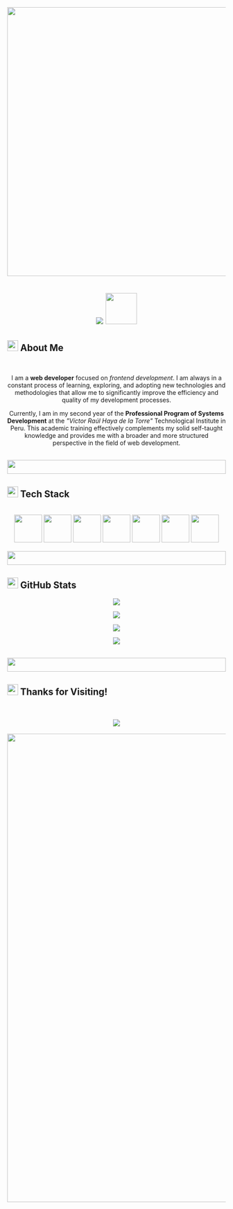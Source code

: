 <div align="center">
  <img src="https://i.pinimg.com/originals/4e/af/b9/4eafb9d14230b57193f327316c0760d1.gif" width="620">
</div>
<h1 align="center">

  <a href="https://git.io/typing-svg"><img src="https://readme-typing-svg.herokuapp.com?font=Inconsolata&weight=900&size=48&duration=1000&pause=3000&color=130F40&center=true&vCenter=true&random=false&width=480&height=48&lines=Hello%2C+I'm+Jhonatan!"></a>
  <img src="https://raw.githubusercontent.com/Tarikul-Islam-Anik/Animated-Fluent-Emojis/master/Emojis/Hand%20gestures/Waving%20Hand%20Medium-Light%20Skin%20Tone.png" height="72">
</h1>
<h2>
  <img src="https://raw.githubusercontent.com/Tarikul-Islam-Anik/Animated-Fluent-Emojis/master/Emojis/People%20with%20professions/Man%20Technologist%20Light%20Skin%20Tone.png" width="25" height="25">
  About Me
</h2>
<br>
<p align="center">
  I am a <b>web developer</b> focused on <i>frontend development</i>. I am always in a constant process of learning, exploring, and adopting new technologies and methodologies that allow me to significantly improve the efficiency and quality of my development processes.
</p>
<p align="center">
  Currently, I am in my second year of the <b>Professional Program of Systems Development</b> at the <i>"Víctor Raúl Haya de la Torre"</i> Technological Institute in Peru. This academic training effectively complements my solid self-taught knowledge and provides me with a broader and more structured perspective in the field of web development.
</p>
<br>
<img src="https://github.com/jhonatanseminario/jhonatanseminario/assets/146497717/93337c45-d8c3-403e-b885-451d5ba6986c" height="32" width="100%">
<h2>
  <img src="https://raw.githubusercontent.com/Tarikul-Islam-Anik/Animated-Fluent-Emojis/master/Emojis/Travel%20and%20places/Rocket.png" width="25" height="25">
  Tech Stack
</h2>
<br>
<div align="center">
  <a href="https://developer.mozilla.org/en-US/docs/Glossary/HTML5" target="_blank" rel="noreferrer"><img src="https://raw.githubusercontent.com/danielcranney/readme-generator/main/public/icons/skills/html5-colored.svg" width="64" height="64"></a>
  <a href="https://www.w3.org/TR/CSS/#css" target="_blank" rel="noreferrer"><img src="https://raw.githubusercontent.com/danielcranney/readme-generator/main/public/icons/skills/css3-colored.svg" width="64" height="64"></a>
  <a href="https://developer.mozilla.org/en-US/docs/Web/JavaScript" target="_blank" rel="noreferrer"><img src="https://raw.githubusercontent.com/danielcranney/readme-generator/main/public/icons/skills/javascript-colored.svg" width="64" height="64"></a>
  <a href="https://git-scm.com/" target="_blank" rel="noreferrer"><img src="https://raw.githubusercontent.com/danielcranney/readme-generator/main/public/icons/skills/git-colored.svg" width="64" height="64"></a>
  <a href="https://webpack.js.org/" target="_blank" rel="noreferrer"><img src="https://raw.githubusercontent.com/danielcranney/readme-generator/main/public/icons/skills/webpack-colored.svg" width="64" height="64"></a>
  <a href="https://code.visualstudio.com/" target="_blank" rel="noreferrer"><img src="https://raw.githubusercontent.com/danielcranney/readme-generator/main/public/icons/skills/visualstudiocode.svg" width="64" height="64"></a>
  <a href="https://www.linux.org" target="_blank" rel="noreferrer"><img src="https://raw.githubusercontent.com/danielcranney/readme-generator/main/public/icons/skills/linux-colored.svg" width="64" height="64"></a>
</div>
<br>
<img src="https://github.com/jhonatanseminario/jhonatanseminario/assets/146497717/93337c45-d8c3-403e-b885-451d5ba6986c" height="32" width="100%">
<h2>
  <img src="https://raw.githubusercontent.com/Tarikul-Islam-Anik/Animated-Fluent-Emojis/master/Emojis/Activities/Party%20Popper.png" width="25" height="25">
  GitHub Stats
</h2>
<div align="center">
<img src="https://github-widgetbox.vercel.app/api/profile?username=jhonatanseminario&data=followers,repositories,stars,commits&theme=dark_magic_girl&title_color=3074ff">
  
  ![](https://github-readme-stats.vercel.app/api?username=jhonatanseminario&include_all_commits=true&count_private=true&show_icons=true&line_height=25&title_color=3074ff&icon_color=3074ff&text_color=E1E1E1&bg_color=0,000000,130F40&border_radius=8&rank_icon=github)
  
  ![](https://github-readme-stats.vercel.app/api/top-langs/?username=jhonatanseminario&layout=compact&title_color=3074ff&icon_color=1124BB&text_color=E1E1E1&bg_color=0,000000,130F40&border_radius=8)

  ![](https://streak-stats.demolab.com/?user=jhonatanseminario&hide_border=true&border_radius=8&mode=weekly&title_color=3074ff&ring=3074ff&fire=3074ff&currStreakNum=E1E1E1&sideNums=E1E1E1&currStreakLabel=E1E1E1&sideLabels=E1E1E1&dates=E1E1E1&background=0,000000,130F40)
  
</div>
<br>
<img src="https://github.com/jhonatanseminario/jhonatanseminario/assets/146497717/93337c45-d8c3-403e-b885-451d5ba6986c" height="32" width="100%">
<h2>
  <img src="https://raw.githubusercontent.com/Tarikul-Islam-Anik/Animated-Fluent-Emojis/master/Emojis/Hand%20gestures/Clapping%20Hands%20Medium-Light%20Skin%20Tone.png" width="25" height="25">
  Thanks for Visiting!
</h2>
<div align="center">
  <br>
  <br>
  <img src="https://profile-counter.deno.dev/jhonatanseminario/count.svg">
</div>
<br>
<img src="https://capsule-render.vercel.app/api?type=waving&height=100&color=0:003366,100:66ccff&section=footer&reversal=true&descAlign=50&descAlignY=50" width="1080">
